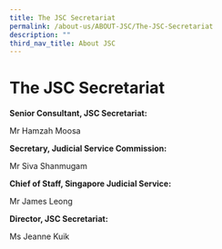 ```yaml
---
title: The JSC Secretariat
permalink: /about-us/ABOUT-JSC/The-JSC-Secretariat
description: ""
third_nav_title: About JSC
---
```

# The JSC Secretariat
**Senior Consultant, JSC Secretariat:**

Mr Hamzah Moosa

**Secretary, Judicial Service Commission:**

Mr Siva Shanmugam

**Chief of Staff, Singapore Judicial Service:**

Mr James Leong

**Director, JSC Secretariat:**

Ms Jeanne Kuik